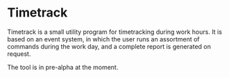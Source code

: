 # Timetrack
Timetrack is a small utility program for timetracking during work hours.
It is based on an event system, in which the user runs an assortment of commands during the work day, and a complete report is generated on request.

The tool is in pre-alpha at the moment.